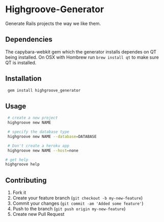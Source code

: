 # Highgroove-Generator

Generate Rails projects the way we like them.

## Dependencies

The capybara-webkit gem which the generator installs dependes on QT
being installed. On OSX with Hombrew run ```brew install qt``` to make
sure QT is installed.

## Installation

```bash
 gem install highgroove_generator
```

## Usage

```bash
 # create a new project
 highgroove new NAME

 # specify the database type
 highgroove new NAME --database=DATABASE

 # Don't create a heroku app
 highgroove new NAME --host=none

# get help
highgroove help
```

## Contributing

1. Fork it
2. Create your feature branch (`git checkout -b my-new-feature`)
3. Commit your changes (`git commit -am 'Added some feature'`)
4. Push to the branch (`git push origin my-new-feature`)
5. Create new Pull Request
